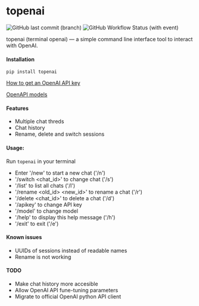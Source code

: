 # topenai
![GitHub last commit (branch)](https://img.shields.io/github/last-commit/vladzima/topenai/master) ![GitHub Workflow Status (with event)](https://img.shields.io/github/actions/workflow/status/vladzima/topenai/release.yml)

topenai (terminal openai) — a simple command line interface tool to interact with OpenAI.

#### Installation

`pip install topenai`

[How to get an OpenAI API key](https://help.openai.com/en/articles/4936850-where-do-i-find-my-api-key)


[OpenAPI models](https://platform.openai.com/docs/models)

#### Features

- Multiple chat threds
- Chat history
- Rename, delete and switch sessions


#### Usage:
Run `topenai` in your terminal

- Enter '/new' to start a new chat ('/n')
- '/switch <chat_id>' to change chat ('/s')
- '/list' to list all chats ('/l')
- '/rename <old_id> <new_id>' to rename a chat ('/r')
- '/delete <chat_id>' to delete a chat ('/d')
- '/apikey' to change API key
- '/model' to change model
- '/help' to display this help message ('/h')
- '/exit' to exit ('/e')

#### Known issues
- UUIDs of sessions instead of readable names
- Rename is not working

#### TODO
- Make chat history more accesible
- Allow OpenAI API fune-tuning parameters
- Migrate to official OpenAI python API client